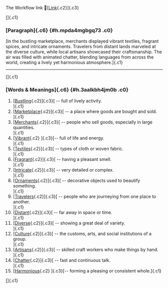 The Workflow link
👏[[Link](https://www.google.com/url?q=http://www.google.com&sa=D&source=editors&ust=1756635579909615&usg=AOvVaw06eUs7xuRGLAScajYyNsYw){.c2}]{.c3}

[]{.c1}

### [Paragraph]{.c6} {#h.mpda4mgbgq73 .c0}

[In the bustling marketplace, merchants displayed vibrant textiles,
fragrant spices, and intricate ornaments. Travelers from distant lands
marveled at the diverse culture, while local artisans showcased their
craftsmanship. The air was filled with animated chatter, blending
languages from across the world, creating a lively yet harmonious
atmosphere.]{.c1}

------------------------------------------------------------------------

[]{.c1}

### [Words & Meanings]{.c6} {#h.3aalkbh4jm0b .c0}

1.  [[Bustling](https://www.google.com/url?q=http://www.google.com&sa=D&source=editors&ust=1756635579913900&usg=AOvVaw0xqCvap9degRoSinAJrSFd){.c2}]{.c3}[ --
    full of lively activity.\
    ]{.c1}
2.  [[Marketplace](https://www.google.com/url?q=http://www.google.com&sa=D&source=editors&ust=1756635579914082&usg=AOvVaw2BXs2SfU0FxIrVxG28P3LX){.c2}]{.c3}[ --
    a place where goods are bought and sold.\
    ]{.c1}
3.  [[Merchants](https://www.google.com/url?q=http://www.google.com&sa=D&source=editors&ust=1756635579914202&usg=AOvVaw3fZuRWISP82bEkyLctjbsd){.c2}]{.c3}[ --
    people who sell goods, especially in large quantities.\
    ]{.c1}
4.  [[Vibrant](https://www.google.com/url?q=http://www.google.com&sa=D&source=editors&ust=1756635579914323&usg=AOvVaw2NSeSLk18af5lvvNjAwJFS){.c2}
    ]{.c3}[-- full of life and energy.\
    ]{.c1}
5.  [[Textiles](https://www.google.com/url?q=http://www.google.com&sa=D&source=editors&ust=1756635579914414&usg=AOvVaw2Ep4NAVTmjf7e5LEi5-Z7m){.c2}]{.c3}[ --
    types of cloth or woven fabric.\
    ]{.c1}
6.  [[Fragrant](https://www.google.com/url?q=http://www.google.com&sa=D&source=editors&ust=1756635579914513&usg=AOvVaw0P-zQO-92p39jci_KPJqmf){.c2}]{.c3}[ --
    having a pleasant smell.\
    ]{.c1}
7.  [[Intricate](https://www.google.com/url?q=http://www.google.com&sa=D&source=editors&ust=1756635579914606&usg=AOvVaw2pxeb_Myk33TDSBsNa_haN){.c2}]{.c3}[ --
    very detailed or complex.\
    ]{.c1}
8.  [[Ornaments](https://www.google.com/url?q=http://www.google.com&sa=D&source=editors&ust=1756635579914699&usg=AOvVaw1_wNMix8ogQSw1LY1KmBMU){.c2}]{.c3}[ --
    decorative objects used to beautify something.\
    ]{.c1}
9.  [[Travelers](https://www.google.com/url?q=http://www.google.com&sa=D&source=editors&ust=1756635579914814&usg=AOvVaw24UWr7afRG7DLecFuoiq_7){.c2}]{.c3}[ --
    people who are journeying from one place to another.\
    ]{.c1}
10. [[Distant](https://www.google.com/url?q=http://www.google.com&sa=D&source=editors&ust=1756635579914982&usg=AOvVaw3mkDgq61AsnpKaWHdw4NNa){.c2}]{.c3}[ --
    far away in space or time.\
    ]{.c1}
11. [[Diverse](https://www.google.com/url?q=http://www.google.com&sa=D&source=editors&ust=1756635579915076&usg=AOvVaw1X3nsXJwuzkKoy6uUSSu3X){.c2}]{.c3}[ --
    showing a great deal of variety.\
    ]{.c1}
12. [[Culture](https://www.google.com/url?q=http://www.google.com&sa=D&source=editors&ust=1756635579915177&usg=AOvVaw1VqT0negynPT3Z9BvlTo8n){.c2}]{.c3}[ --
    the customs, arts, and social institutions of a group.\
    ]{.c1}
13. [[Artisans](https://www.google.com/url?q=http://www.google.com&sa=D&source=editors&ust=1756635579915296&usg=AOvVaw0-6e_h645YuSsinKWjLSGl){.c2}]{.c3}[ --
    skilled craft workers who make things by hand.\
    ]{.c1}
14. [[Chatter](https://www.google.com/url?q=http://www.google.com&sa=D&source=editors&ust=1756635579915406&usg=AOvVaw3Qzx0tv98uUtiOLBgQy8Rv){.c2}]{.c3}[ --
    fast and continuous talk.\
    ]{.c1}
15. [[Harmonious](https://www.google.com/url?q=http://www.google.com&sa=D&source=editors&ust=1756635579915498&usg=AOvVaw2K3ioRfAw0iXbSWllvzYYr){.c2}
    ]{.c3}[-- forming a pleasing or consistent whole.]{.c1}

[]{.c1}
